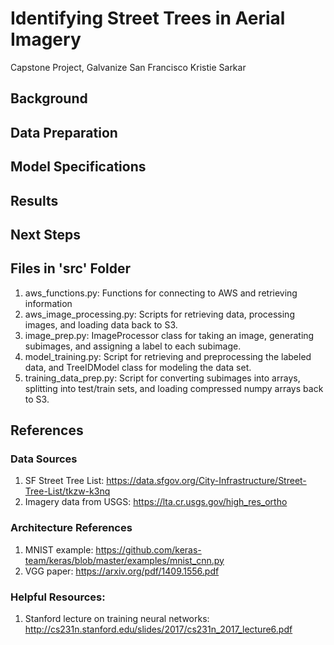 # Identifying Street Trees in Aerial Imagery
Capstone Project, Galvanize San Francisco 
Kristie Sarkar

## Background

## Data Preparation

## Model Specifications

## Results

## Next Steps

## Files in 'src' Folder

1. aws_functions.py: Functions for connecting to AWS and retrieving information
2. aws_image_processing.py: Scripts for retrieving data, processing images, and loading data back to S3.
3. image_prep.py: ImageProcessor class for taking an image, generating subimages, and assigning a label to each subimage.
4. model_training.py: Script for retrieving and preprocessing the labeled data, and TreeIDModel class for modeling the data set.
5. training_data_prep.py: Script for converting subimages into arrays, splitting into test/train sets, and loading compressed numpy arrays back to S3.

## References

### Data Sources
1. SF Street Tree List: https://data.sfgov.org/City-Infrastructure/Street-Tree-List/tkzw-k3nq
2. Imagery data from USGS: https://lta.cr.usgs.gov/high_res_ortho

### Architecture References
1. MNIST example: https://github.com/keras-team/keras/blob/master/examples/mnist_cnn.py
2. VGG paper: https://arxiv.org/pdf/1409.1556.pdf

### Helpful Resources:
1. Stanford lecture on training neural networks: http://cs231n.stanford.edu/slides/2017/cs231n_2017_lecture6.pdf

